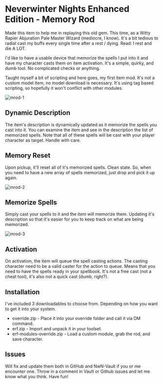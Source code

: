 # Neverwinter Nights Enhanced Edition - Memory Rod
Made this item to help me in replaying this old gem. This time, as a Witty Rapier Abjuration Pale Master Wizard (mediocre, I know). It's a bit tedious to radial cast my buffs every single time after a rest / dying. Read: I rest and die A LOT.

I'd like to have a usable device that memorize the spells I put into it and have my character casts them on item activation. It's a simple, quirky, and dumb tool. No complicated checks or anything.

Taught myself a bit of scripting and here goes, my first item mod. It's not a custom model item, no model download is necessary. It's using tag based scripting, so hopefully it won't conflict with other modules.

![mrod-1](https://user-images.githubusercontent.com/7840931/209477171-ec1864d5-4e4b-4477-b40b-adb4c193e564.png)
  
  
## Dynamic Description
The item's description is dynamically updated as it memorize the spells you cast into it. You can examine the item and see in the description the list of memorized spells. Note that all of these spells will be cast with your player character as target. Handle with care.
  
## Memory Reset
Upon pickup, it'll reset all of it's memorized spells. Clean state. So, when you need to have a new array of spells memorized, just drop and pick it up again.
  
![mrod-2](https://user-images.githubusercontent.com/7840931/209477314-1bc3de94-cdf1-4e86-ac7e-11c17dbe80b5.png)
  
## Memorize Spells
Simply cast your spells to it and the item will memorize them. Updating it's description so that it's easier for you to keep track on what are being memorized.
  
![mrod-3](https://user-images.githubusercontent.com/7840931/209477417-265ef01a-282d-4a6a-aae7-6e732cd83950.png)
  
## Activation
On activation, the item will queue the spell casting actions. The casting character need to be a valid caster for the action to queue. Means that you need to have the spells ready in your spellbook. It's not a free cast (not a cheat tool), it's also not a quick cast (dumb, right?).

## Installation
I've included 3 downloadables to choose from. Depending on how you want to get it into your system.
- override.zip - Place it into your override folder and call it via DM command.
- erf.zip - Import and unpack it in your toolset.
- erf-modules-override.zip - Load a custom module, grab the rod, and save character.
  
## Issues
Will fix and update them both in GitHub and NwN-Vault if you or me encounter one. Throw in a comment in Vault or Github issues and let me know what you think. Have fun!
